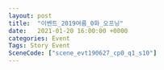 ```yaml
---
layout: post
title:  "이벤트_2019여름_0화_오프닝"
date:   2021-01-20 16:00:00 +0000
categories: Event
Tags: Story Event
SceneCode: ["scene_evt190627_cp0_q1_s10"]
---
```

